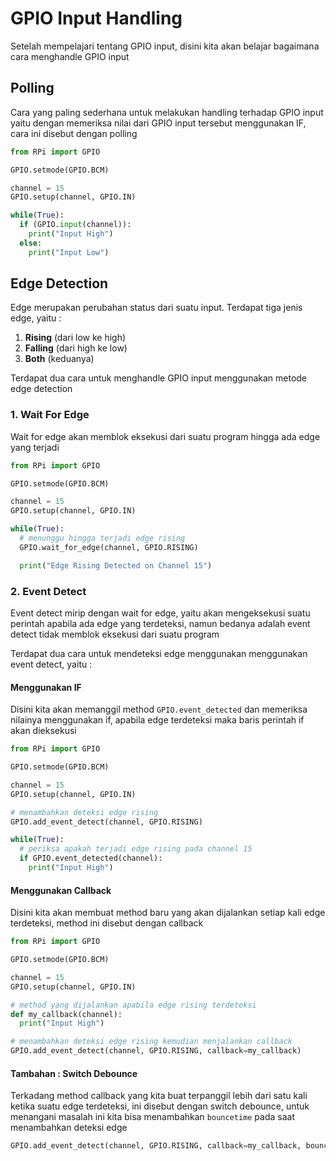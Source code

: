 # GPIO Input Handling

Setelah mempelajari tentang GPIO input, disini kita akan belajar bagaimana cara menghandle GPIO input

## Polling

Cara yang paling sederhana untuk melakukan handling terhadap GPIO input yaitu dengan memeriksa nilai dari GPIO input tersebut menggunakan IF, cara ini disebut dengan polling

```python
from RPi import GPIO

GPIO.setmode(GPIO.BCM)

channel = 15
GPIO.setup(channel, GPIO.IN)

while(True):
  if (GPIO.input(channel)):
    print("Input High")
  else:
    print("Input Low")
```

## Edge Detection

Edge merupakan perubahan status dari suatu input. Terdapat tiga jenis edge, yaitu :

1. **Rising** (dari low ke high)
2. **Falling** (dari high ke low)
3. **Both** (keduanya)

Terdapat dua cara untuk menghandle GPIO input menggunakan metode edge detection

### 1. Wait For Edge

Wait for edge akan memblok eksekusi dari suatu program hingga ada edge yang terjadi

```python
from RPi import GPIO

GPIO.setmode(GPIO.BCM)

channel = 15
GPIO.setup(channel, GPIO.IN)

while(True):
  # menunggu hingga terjadi edge rising
  GPIO.wait_for_edge(channel, GPIO.RISING)

  print("Edge Rising Detected on Channel 15")
```

### 2. Event Detect

Event detect mirip dengan wait for edge, yaitu akan mengeksekusi suatu perintah apabila ada edge yang terdeteksi, namun bedanya adalah event detect tidak memblok eksekusi dari suatu program

Terdapat dua cara untuk mendeteksi edge menggunakan menggunakan event detect, yaitu :

#### Menggunakan IF

Disini kita akan memanggil method `GPIO.event_detected` dan memeriksa nilainya menggunakan if, apabila edge terdeteksi maka baris perintah if akan dieksekusi

```python
from RPi import GPIO

GPIO.setmode(GPIO.BCM)

channel = 15
GPIO.setup(channel, GPIO.IN)

# menambahkan deteksi edge rising
GPIO.add_event_detect(channel, GPIO.RISING)

while(True):
  # periksa apakah terjadi edge rising pada channel 15
  if GPIO.event_detected(channel):
    print("Input High")
```

#### Menggunakan Callback

Disini kita akan membuat method baru yang akan dijalankan setiap kali edge terdeteksi, method ini disebut dengan callback

```python
from RPi import GPIO

GPIO.setmode(GPIO.BCM)

channel = 15
GPIO.setup(channel, GPIO.IN)

# method yang dijalankan apabila edge rising terdeteksi
def my_callback(channel):
  print("Input High")

# menambahkan deteksi edge rising kemudian menjalankan callback
GPIO.add_event_detect(channel, GPIO.RISING, callback=my_callback)
```

#### Tambahan : Switch Debounce

Terkadang method callback yang kita buat terpanggil lebih dari satu kali ketika suatu edge terdeteksi, ini disebut dengan switch debounce, untuk menangani masalah ini kita bisa menambahkan `bouncetime` pada saat menambahkan deteksi edge

```python
GPIO.add_event_detect(channel, GPIO.RISING, callback=my_callback, bouncetime=200)
```
